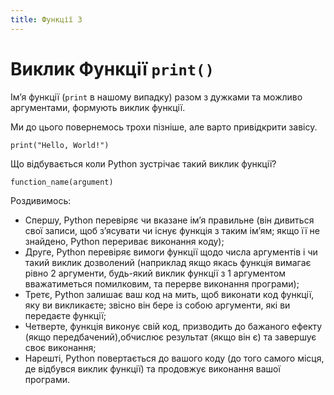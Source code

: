 ```yaml
---
title: Функції 3
---
```


# Виклик Функції `print()` 
Імʼя функції (`print` в нашому випадку) разом з дужками та можливо аргументами, формують виклик функції.

Ми до цього повернемось трохи пізніше, але варто привідкрити завісу.

`print("Hello, World!")`

Що відбувається коли Python зустрічає такий виклик функції?

`function_name(argument)`

Роздивимось:

- Спершу, Python перевіряє чи вказане імʼя правильне (він дивиться свої записи, щоб зʼясувати чи існує функція з таким імʼям; якщо її не знайдено, Python перериває виконання коду);
- Друге, Python перевіряє вимоги функції щодо числа аргументів і чи такий виклик дозволений (наприклад якщо якась функція вимагає рівно 2 аргументи, будь-який виклик функції з 1 аргументом вважатиметься помилковим, та перерве виконання програми);
- Третє, Python залишає ваш код на мить, щоб виконати код функції, яку ви викликаєте; звісно він бере із собою аргументи, які ви передаєте функції;
- Четверте, функція виконує свій код, призводить до бажаного ефекту (якщо передбачений),обчислює результат (якщо він є) та завершує своє виконання;
- Нарешті, Python повертається до вашого коду (до того самого місця, де відбувся виклик функції) та продовжує виконання вашої програми. 